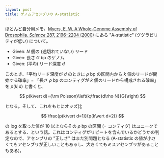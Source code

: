 ```yaml
---
layout: post
title: ゲノムアセンブリの A-statistic
---
```


ほとんど自分用メモ。[Myers, E. W. A Whole-Genome Assembly of Drosophila. *Science*  287, 2196–2204 (2000)](https://science.sciencemag.org/content/287/5461/2196) にある "A-statistic" (ググラビリティが低い) について。

* Given: $N$ 個の (途切れていない) リード
* Given: 長さ $G$ bp のゲノム
* Given: (平均) リード深度 $d$

このとき、「平均リード深度が $d$ のときに $\rho$ bp の区間内から $k$ 個のリードが開始する確率」= 「長さ $\rho$ bp のコンティグが $k$ 個のリードから構成される確率」を $p(k\vert d)$ と書くと、

$$
p(k\vert d)={\rm Poisson}\left(k;\frac{d\rho N}{G}\right)
$$

となる。そして、これをもとにオッズ比

$$
\frac{p(k\vert d=1)}{p(k\vert d=2)}
$$

の log を取った値が 10 以上ならその $\rho$ bp の区間 (= コンティグ) はユニークであるとする、という話。これはコンティグがリピートを含んでいるかどうかの判定なので、アセンブリの "正しさ" はまた別問題となる (A-statistic の値が小さくてもアセンブリが正しいこともあるし、大きくてもミスアセンブリがあることもある)。
